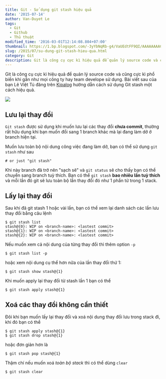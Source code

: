 ```yaml
---
title: Git - Sử dụng git stash hiệu quả
date: '2015-07-14'
author: Van-Duyet Le
tags:
  - Git
  - Github
  - Thủ thuật
modified_time: '2016-03-01T12:14:08.804+07:00'
thumbnail: https://1.bp.blogspot.com/-3yYbNqRb-g4/VaUEdtFF9QI/AAAAAAAACm0/yuduSPkQak8/s1600/git.png
slug: /2015/07/su-dung-git-stash-hieu-qua.html
category: Git
description: Git là công cụ cực kì hiệu quả để quản lý source code và cũng cực kì phổ biến khi gần như mọi công ty hay team develope sử dụng. Bài viết sau của bạn Lê Việt Tú đăng trên Kipalog hướng dẫn cách sử dụng Git stash một cách hiệu quả.
---
```


Git là công cụ cực kì hiệu quả để quản lý source code và cũng cực kì phổ biến khi gần như mọi công ty hay team develope sử dụng. Bài viết sau của bạn Lê Việt Tú đăng trên [Kipalog](http://kipalog.com/posts/Su-dung-git-stash-hieu-qua) hướng dẫn cách sử dụng Git stash một cách hiệu quả.

![](https://1.bp.blogspot.com/-3yYbNqRb-g4/VaUEdtFF9QI/AAAAAAAACm0/yuduSPkQak8/s640/git.png)

## Lưu lại thay đổi

`Git stash` được sử dụng khi muốn lưu lại các thay đổi **chưa commit**, thường rất hữu dụng khi bạn muốn đổi sang 1 branch khác mà lại đang làm dở ở branch hiện tại.

Muốn lưu toàn bộ nội dung công việc đang làm dở, bạn có thể sử dụng `git stash` như sau

```
# or just "git stash"
```

Khi này branch đã trở nên "sạch sẽ" và `git status` sẽ cho thấy bạn có thể chuyển sang branch tuỳ thích. Bạn có thể `git stash` **bao nhiêu lần tuỳ thích** và mỗi lần đó git sẽ lưu toàn bộ lần thay đổi đó như 1 phần tử trong 1 stack.

## Lấy lại thay đổi

Sau khi đã git stash 1 hoặc vài lần, bạn có thể xem lại danh sách các lần lưu thay đổi bằng câu lệnh

```
$ git stash list
stash@{0}: WIP on <branch-name>: <lastest commit>
stash@{1}: WIP on <branch-name>: <lastest commit>
stash@{2}: WIP on <branch-name>: <lastest commit>

```

Nếu muốn xem cả nội dung của từng thay đổi thì thêm option `-p`

```
$ git stash list -p

```

hoặc xem nội dung cụ thể hơn nữa của lần thay đổi thứ 1:

```
$ git stash show stash@{1}

```

Khi muốn apply lại thay đổi từ stash lần 1 bạn có thể

```
$ git stash apply stash@{1}

```

## Xoá các thay đổi không cần thiết

Đôi khi bạn muốn lấy lại thay đổi và xoá nội dung thay đổi lưu trong stack đi, khi đó bạn có thể

```
$ git stash apply stash@{1}
$ git stash drop stash@{1}

```

hoặc đơn giản hơn là

```
$ git stash pop stash@{1}

```

Thậm chí nếu muốn xoá _toàn bộ stack_ thì có thể dùng `clear`

```
$ git stash clear
```
